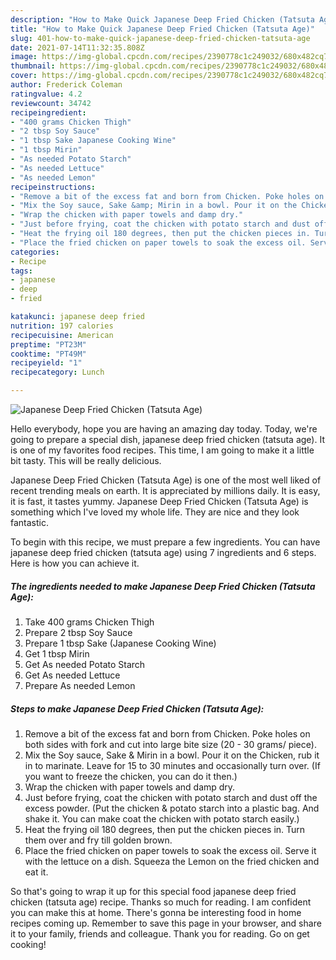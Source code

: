 ```yaml
---
description: "How to Make Quick Japanese Deep Fried Chicken (Tatsuta Age)"
title: "How to Make Quick Japanese Deep Fried Chicken (Tatsuta Age)"
slug: 401-how-to-make-quick-japanese-deep-fried-chicken-tatsuta-age
date: 2021-07-14T11:32:35.808Z
image: https://img-global.cpcdn.com/recipes/2390778c1c249032/680x482cq70/japanese-deep-fried-chicken-tatsuta-age-recipe-main-photo.jpg
thumbnail: https://img-global.cpcdn.com/recipes/2390778c1c249032/680x482cq70/japanese-deep-fried-chicken-tatsuta-age-recipe-main-photo.jpg
cover: https://img-global.cpcdn.com/recipes/2390778c1c249032/680x482cq70/japanese-deep-fried-chicken-tatsuta-age-recipe-main-photo.jpg
author: Frederick Coleman
ratingvalue: 4.2
reviewcount: 34742
recipeingredient:
- "400 grams Chicken Thigh"
- "2 tbsp Soy Sauce"
- "1 tbsp Sake Japanese Cooking Wine"
- "1 tbsp Mirin"
- "As needed Potato Starch"
- "As needed Lettuce"
- "As needed Lemon"
recipeinstructions:
- "Remove a bit of the excess fat and born from Chicken. Poke holes on both sides with fork and cut into large bite size (20 - 30 grams/ piece)."
- "Mix the Soy sauce, Sake &amp; Mirin in a bowl. Pour it on the Chicken, rub it in to marinate. Leave for 15 to 30 minutes and occasionally turn over. (If you want to freeze the chicken, you can do it then.)"
- "Wrap the chicken with paper towels and damp dry."
- "Just before frying, coat the chicken with potato starch and dust off the excess powder. (Put the chicken &amp; potato starch into a plastic bag. And shake it. You can make coat the chicken with potato starch easily.)"
- "Heat the frying oil 180 degrees, then put the chicken pieces in. Turn them over and fry till golden brown."
- "Place the fried chicken on paper towels to soak the excess oil. Serve it with the lettuce on a dish. Squeeza the Lemon on the fried chicken and eat it."
categories:
- Recipe
tags:
- japanese
- deep
- fried

katakunci: japanese deep fried 
nutrition: 197 calories
recipecuisine: American
preptime: "PT23M"
cooktime: "PT49M"
recipeyield: "1"
recipecategory: Lunch

---
```



![Japanese Deep Fried Chicken (Tatsuta Age)](https://img-global.cpcdn.com/recipes/2390778c1c249032/680x482cq70/japanese-deep-fried-chicken-tatsuta-age-recipe-main-photo.jpg)

Hello everybody, hope you are having an amazing day today. Today, we're going to prepare a special dish, japanese deep fried chicken (tatsuta age). It is one of my favorites food recipes. This time, I am going to make it a little bit tasty. This will be really delicious.

Japanese Deep Fried Chicken (Tatsuta Age) is one of the most well liked of recent trending meals on earth. It is appreciated by millions daily. It is easy, it is fast, it tastes yummy. Japanese Deep Fried Chicken (Tatsuta Age) is something which I've loved my whole life. They are nice and they look fantastic.




To begin with this recipe, we must prepare a few ingredients. You can have japanese deep fried chicken (tatsuta age) using 7 ingredients and 6 steps. Here is how you can achieve it.

<!--inarticleads1-->

##### The ingredients needed to make Japanese Deep Fried Chicken (Tatsuta Age):

1. Take 400 grams Chicken Thigh
1. Prepare 2 tbsp Soy Sauce
1. Prepare 1 tbsp Sake (Japanese Cooking Wine)
1. Get 1 tbsp Mirin
1. Get As needed Potato Starch
1. Get As needed Lettuce
1. Prepare As needed Lemon




<!--inarticleads2-->

##### Steps to make Japanese Deep Fried Chicken (Tatsuta Age):

1. Remove a bit of the excess fat and born from Chicken. Poke holes on both sides with fork and cut into large bite size (20 - 30 grams/ piece).
1. Mix the Soy sauce, Sake &amp; Mirin in a bowl. Pour it on the Chicken, rub it in to marinate. Leave for 15 to 30 minutes and occasionally turn over. (If you want to freeze the chicken, you can do it then.)
1. Wrap the chicken with paper towels and damp dry.
1. Just before frying, coat the chicken with potato starch and dust off the excess powder. (Put the chicken &amp; potato starch into a plastic bag. And shake it. You can make coat the chicken with potato starch easily.)
1. Heat the frying oil 180 degrees, then put the chicken pieces in. Turn them over and fry till golden brown.
1. Place the fried chicken on paper towels to soak the excess oil. Serve it with the lettuce on a dish. Squeeza the Lemon on the fried chicken and eat it.




So that's going to wrap it up for this special food japanese deep fried chicken (tatsuta age) recipe. Thanks so much for reading. I am confident you can make this at home. There's gonna be interesting food in home recipes coming up. Remember to save this page in your browser, and share it to your family, friends and colleague. Thank you for reading. Go on get cooking!
